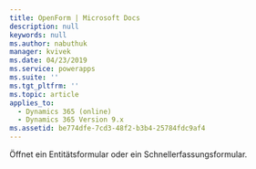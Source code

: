 ```yaml
---
title: OpenForm | Microsoft Docs
description: null
keywords: null
ms.author: nabuthuk
manager: kvivek
ms.date: 04/23/2019
ms.service: powerapps
ms.suite: ''
ms.tgt_pltfrm: ''
ms.topic: article
applies_to:
  - Dynamics 365 (online)
  - Dynamics 365 Version 9.x
ms.assetid: be774dfe-7cd3-48f2-b3b4-25784fdc9af4
---
```

Öffnet ein Entitätsformular oder ein Schnellerfassungsformular.
